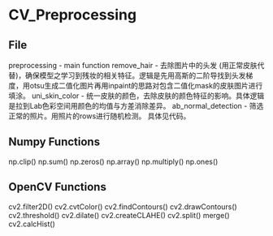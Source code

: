 # CV_Preprocessing

## File
preprocessing - main function
remove_hair - 去除图片中的头发 (用正常皮肤代替)，确保模型之学习到残妆的相关特征。逻辑是先用高斯的二阶导找到头发梯度，用otsu生成二值化图片再用inpaint的思路对包含二值化mask的皮肤图片进行填涂。
uni_skin_color - 统一皮肤的颜色，去除皮肤的颜色特征的影响。具体逻辑是拉到Lab色彩空间用颜色的均值与方差消除差异。
ab_normal_detection - 筛选正常的照片。用照片的rows进行随机检测。
具体见代码。

## Numpy Functions
np.clip()
np.sum()
np.zeros()
np.array()
np.multiply()
np.ones()


## OpenCV Functions
cv2.filter2D()
cv2.cvtColor()
cv2.findContours()
cv2.drawContours()
cv2.threshold()
cv2.dilate()
cv2.createCLAHE()
cv2.split()
merge()
cv2.calcHist()
